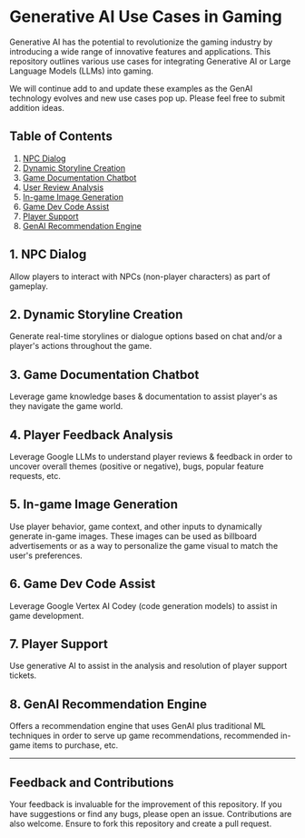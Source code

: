 # Generative AI Use Cases in Gaming

Generative AI has the potential to revolutionize the gaming industry by introducing a wide range of innovative features and applications. This repository outlines various use cases for integrating Generative AI or Large Language Models (LLMs) into gaming.

We will continue add to and update these examples as the GenAI technology evolves and new use cases pop up. Please feel free to submit addition ideas. 

## Table of Contents

1. [NPC Dialog]()
2. [Dynamic Storyline Creation]()
3. [Game Documentation Chatbot]()
4. [User Review Analysis]()
5. [In-game Image Generation]()
6. [Game Dev Code Assist]()
7. [Player Support]()
7. [GenAI Recommendation Engine]()

## 1. NPC Dialog
Allow players to interact with NPCs (non-player characters) as part of gameplay. 

## 2. Dynamic Storyline Creation
Generate real-time storylines or dialogue options based on chat and/or a player's actions throughout the game.

## 3. Game Documentation Chatbot
Leverage game knowledge bases & documentation to assist player's as they navigate the game world. 

## 4. Player Feedback Analysis
Leverage Google LLMs to understand player reviews & feedback in order to uncover overall themes (positive or negative), bugs, popular feature requests, etc.

## 5. In-game Image Generation
Use player behavior, game context, and other inputs to dynamically generate in-game images. These images can be used as billboard advertisements or as a way to personalize the game visual to match the user's preferences.

## 6. Game Dev Code Assist
Leverage Google Vertex AI Codey (code generation models) to assist in game development. 

## 7. Player Support
Use generative AI to assist in the analysis and resolution of player support tickets.

## 8. GenAI Recommendation Engine
Offers a recommendation engine that uses GenAI plus traditional ML techniques in order to serve up game recommendations, recommended in-game items to purchase, etc.

---

## Feedback and Contributions

Your feedback is invaluable for the improvement of this repository. If you have suggestions or find any bugs, please open an issue. Contributions are also welcome. Ensure to fork this repository and create a pull request.
